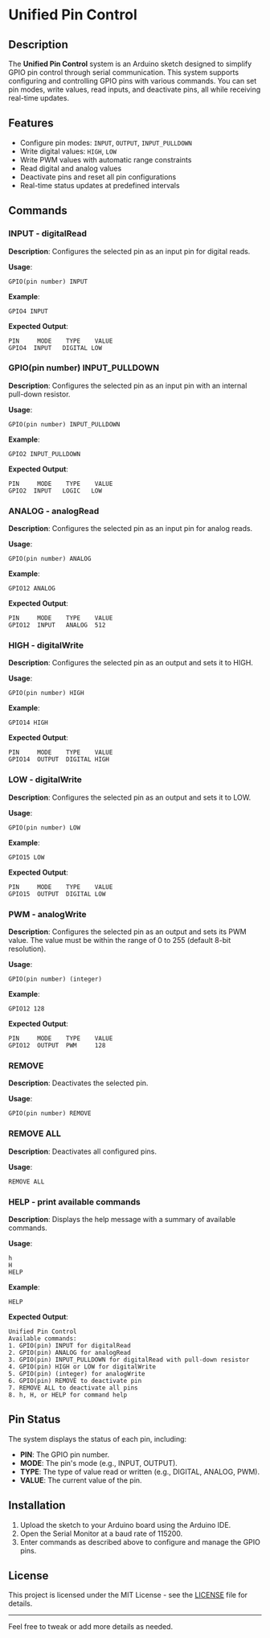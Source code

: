 # Unified Pin Control

## Description

The **Unified Pin Control** system is an Arduino sketch designed to simplify GPIO pin control through serial communication. This system supports configuring and controlling GPIO pins with various commands. You can set pin modes, write values, read inputs, and deactivate pins, all while receiving real-time updates.

## Features

- Configure pin modes: `INPUT`, `OUTPUT`, `INPUT_PULLDOWN`
- Write digital values: `HIGH`, `LOW`
- Write PWM values with automatic range constraints
- Read digital and analog values
- Deactivate pins and reset all pin configurations
- Real-time status updates at predefined intervals

## Commands

### INPUT - digitalRead

**Description**: Configures the selected pin as an input pin for digital reads.

**Usage**:

```
GPIO(pin number) INPUT
```

**Example**:

```
GPIO4 INPUT
```

**Expected Output**:

```
PIN     MODE    TYPE    VALUE
GPIO4  INPUT   DIGITAL LOW
```

### GPIO(pin number) INPUT_PULLDOWN

**Description**: Configures the selected pin as an input pin with an internal pull-down resistor.

**Usage**:

```
GPIO(pin number) INPUT_PULLDOWN
```

**Example**:

```
GPIO2 INPUT_PULLDOWN
```

**Expected Output**:

```
PIN     MODE    TYPE    VALUE
GPIO2  INPUT   LOGIC   LOW
```

### ANALOG - analogRead

**Description**: Configures the selected pin as an input pin for analog reads.

**Usage**:

```
GPIO(pin number) ANALOG
```

**Example**:

```
GPIO12 ANALOG
```

**Expected Output**:

```
PIN     MODE    TYPE    VALUE
GPIO12  INPUT   ANALOG  512
```

### HIGH - digitalWrite

**Description**: Configures the selected pin as an output and sets it to HIGH.

**Usage**:

```
GPIO(pin number) HIGH
```

**Example**:

```
GPIO14 HIGH
```

**Expected Output**:

```
PIN     MODE    TYPE    VALUE
GPIO14  OUTPUT  DIGITAL HIGH
```

### LOW - digitalWrite

**Description**: Configures the selected pin as an output and sets it to LOW.

**Usage**:

```
GPIO(pin number) LOW
```

**Example**:

```
GPIO15 LOW
```

**Expected Output**:

```
PIN     MODE    TYPE    VALUE
GPIO15  OUTPUT  DIGITAL LOW
```

### PWM - analogWrite

**Description**: Configures the selected pin as an output and sets its PWM value. The value must be within the range of 0 to 255 (default 8-bit resolution).

**Usage**:

```
GPIO(pin number) (integer)
```

**Example**:

```
GPIO12 128
```

**Expected Output**:

```
PIN     MODE    TYPE    VALUE
GPIO12  OUTPUT  PWM     128
```

### REMOVE

**Description**: Deactivates the selected pin.

**Usage**:

```
GPIO(pin number) REMOVE
```

### REMOVE ALL

**Description**: Deactivates all configured pins.

**Usage**:

```
REMOVE ALL
```



### HELP - print available commands

**Description**: Displays the help message with a summary of available commands.

**Usage**:

```
h
H
HELP
```

**Example**:

```
HELP
```

**Expected Output**:

```
Unified Pin Control
Available commands:
1. GPIO(pin) INPUT for digitalRead
2. GPIO(pin) ANALOG for analogRead
3. GPIO(pin) INPUT_PULLDOWN for digitalRead with pull-down resistor
4. GPIO(pin) HIGH or LOW for digitalWrite
5. GPIO(pin) (integer) for analogWrite
6. GPIO(pin) REMOVE to deactivate pin
7. REMOVE ALL to deactivate all pins
8. h, H, or HELP for command help
```

## Pin Status

The system displays the status of each pin, including:

- **PIN**: The GPIO pin number.
- **MODE**: The pin's mode (e.g., INPUT, OUTPUT).
- **TYPE**: The type of value read or written (e.g., DIGITAL, ANALOG, PWM).
- **VALUE**: The current value of the pin.

## Installation

1. Upload the sketch to your Arduino board using the Arduino IDE.
2. Open the Serial Monitor at a baud rate of 115200.
3. Enter commands as described above to configure and manage the GPIO pins.

## License

This project is licensed under the MIT License - see the [LICENSE](LICENSE) file for details.

---

Feel free to tweak or add more details as needed.
